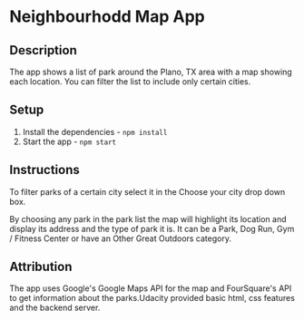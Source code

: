 # Neighbourhodd Map App

## Description

The app shows a list of park around the Plano, TX area with a map showing each location. You can filter the list to include only certain cities.

## Setup

1. Install the dependencies - `npm install`
2. Start the app - `npm start`

## Instructions

To filter parks of a certain city select it in the Choose your city drop down box.

By choosing any park in the park list the map will highlight its location and display its address and  the type of park it is. It can be a Park, Dog Run, Gym / Fitness Center or have an Other Great Outdoors category.

## Attribution

The app uses Google's Google Maps API for the map and FourSquare's API to get information about the parks.Udacity provided basic html, css features and the backend server. 

